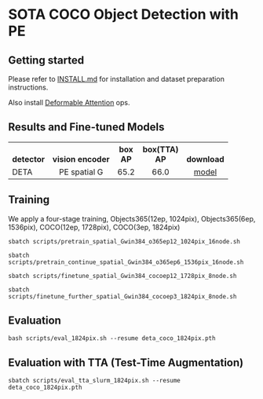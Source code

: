 # SOTA COCO Object Detection with PE

## Getting started

Please refer to [INSTALL.md](../INSTALL.md) for installation and dataset preparation instructions.

Also install [Deformable Attention](models/ops/make.sh) ops.

## Results and Fine-tuned Models

<table><tbody>
<!-- START TABLE -->
<!-- TABLE HEADER -->
<th valign="bottom">detector</th>
<th valign="bottom">vision encoder</th>
<th valign="bottom">box<br/>AP</th>
<th valign="bottom">box(TTA)<br/>AP</th>
<th valign="bottom">download</th>
<!-- TABLE BODY -->
<!-- ROW: DETA -->
 <tr><td align="left">DETA</td>
<td align="center">PE spatial G</td>
<td align="center"> 65.2 </td>
<td align="center"> 66.0 </td>
<td align="center"><a href="https://huggingface.co/facebook/PE-Detection/resolve/main/deta_coco_1824pix.pth">model</a></td>
</tr>
</tbody></table>


## Training
We apply a four-stage training, Objects365(12ep, 1024pix), Objects365(6ep, 1536pix), COCO(12ep, 1728pix), COCO(3ep, 1824pix)

```
sbatch scripts/pretrain_spatial_Gwin384_o365ep12_1024pix_16node.sh

sbatch scripts/pretrain_continue_spatial_Gwin384_o365ep6_1536pix_16node.sh

sbatch scripts/finetune_spatial_Gwin384_cocoep12_1728pix_8node.sh

sbatch scripts/finetune_further_spatial_Gwin384_cocoep3_1824pix_8node.sh

```

## Evaluation
```
bash scripts/eval_1824pix.sh --resume deta_coco_1824pix.pth
```

## Evaluation with TTA (Test-Time Augmentation)
```
sbatch scripts/eval_tta_slurm_1824pix.sh --resume deta_coco_1824pix.pth
```
